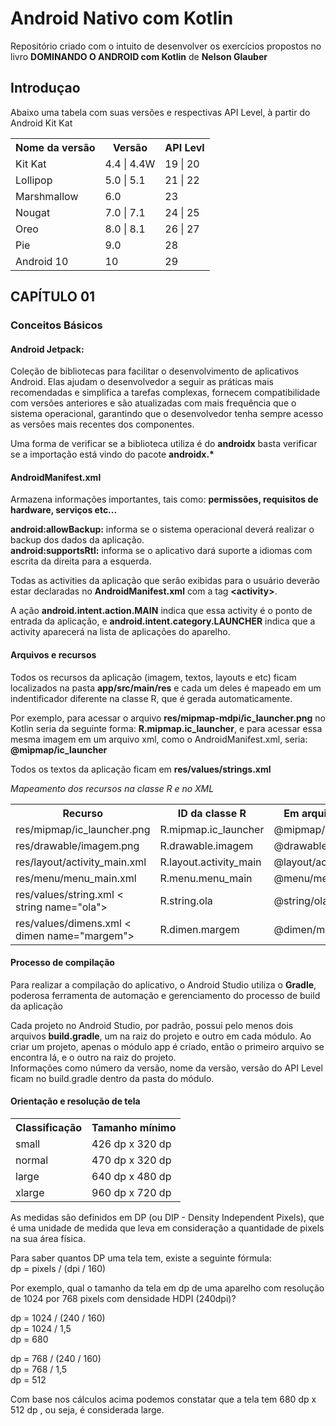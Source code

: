 # Android Nativo com Kotlin

<p>Repositório criado com o intuito de desenvolver os exercícios propostos no livro <strong>DOMINANDO O ANDROID com Kotlin</strong> de <strong>Nelson Glauber</strong> </p>

## Introduçao

<p>Abaixo uma tabela com suas versões e respectivas API Level, à partir do Android Kit Kat</p>
<table>
  <tr>
    <th>Nome da versão</th>
    <th>Versão</th>
    <th>API Levl</th>
  </tr>
  <tr>
    <td>Kit Kat</td>
    <td>4.4 | 4.4W</td>
    <td>19 | 20</td>
  </tr>
  <tr>
    <td>Lollipop</td>
    <td>5.0 | 5.1</td>
    <td>21 | 22</td>
  </tr>
  <tr>
    <td>Marshmallow</td>
    <td>6.0</td>
    <td>23</td>
  </tr>
  <tr>
    <td>Nougat</td>
    <td>7.0 | 7.1</td>
    <td>24 | 25</td>
  </tr>
  <tr>
    <td>Oreo</td>
    <td>8.0 | 8.1</td>
    <td>26 | 27</td>
  </tr>
  <tr>
    <td>Pie</td>
    <td>9.0</td>
    <td>28</td>
  </tr>
  <tr>
    <td>Android 10</td>
    <td>10</td>
    <td>29</td>
  </tr>
</table>

## CAPÍTULO 01

### Conceitos Básicos

#### Android Jetpack:

<p>Coleção de bibliotecas para facilitar o desenvolvimento de aplicativos Android. Elas ajudam o desenvolvedor a seguir as práticas mais recomendadas e simplifica a tarefas complexas, fornecem compatibilidade com versões anteriores e são atualizadas com mais frequência que o sistema operacional, garantindo que o desenvolvedor tenha sempre acesso as versões mais recentes dos componentes.</p>
<p>Uma forma de verificar se a biblioteca utiliza é do <strong>androidx</strong> basta verificar se a importação está vindo do pacote <strong>androidx.*</strong> </p>

#### AndroidManifest.xml

<p>
Armazena informações importantes, tais como: <strong>permissões, requisitos de hardware, serviços  etc...</strong>
</p>
<p>
<strong>android:allowBackup:</strong> informa se o sistema operacional deverá realizar o backup dos dados da aplicação.</br>
<strong>android:supportsRtl:</strong> informa se o aplicativo dará suporte a idiomas com escrita da direita para a esquerda.</br>

Todas as activities da aplicação que serão exibidas para o usuário deverão estar declaradas no **AndroidManifest.xml** com a tag **\<activity>**. </br>

A ação <strong>android.intent.action.MAIN</strong> indica que essa activity é o ponto de entrada da aplicação, e **android.intent.category.LAUNCHER** indica que a activity aparecerá na lista de aplicações do aparelho.

</p>

#### Arquivos e recursos

<p>
Todos os recursos da aplicação (imagem, textos, layouts e etc) ficam localizados na pasta <strong>app/src/main/res</strong> e cada um deles é mapeado em um indentificador diferente na classe R, que é gerada automaticamente. </br>

Por exemplo, para acessar o arquivo <strong>res/mipmap-mdpi/ic_launcher.png</strong> no Kotlin seria da seguinte forma: <strong>R.mipmap.ic_launcher</strong>, e para acessar essa mesma imagem em um arquivo xml, como o AndroidManifest.xml, seria: <strong>@mipmap/ic_launcher</strong>

</p>

<p>
Todos os textos da aplicação ficam em <strong>res/values/strings.xml</strong>

_Mapeamento dos recursos na classe R e no XML_

<table>
  <tr>
    <th>Recurso</th>
    <th>ID da classe R</th>
    <th>Em arquivos XML</th>
  </tr>
  <tr>
    <td>res/mipmap/ic_launcher.png</td>
    <td>R.mipmap.ic_launcher</td>
    <td>@mipmap/ic_launcher</td>
  </tr>
  <tr>
    <td>res/drawable/imagem.png</td>
    <td>R.drawable.imagem</td>
    <td>@drawable/imagem</td>
  </tr>
  <tr>
    <td>res/layout/activity_main.xml</td>
    <td>R.layout.activity_main</td>
    <td>@layout/activity_main</td>
  </tr>
  <tr>
    <td>res/menu/menu_main.xml</td>
    <td>R.menu.menu_main</td>
    <td>@menu/menu_main</td>
  </tr>
  <tr>
    <td>res/values/string.xml < string name="ola"> </td>
    <td>R.string.ola</td>
    <td>@string/ola</td>
  </tr>
  <tr>
    <td>res/values/dimens.xml < dimen name="margem"></td>
    <td>R.dimen.margem</td>
    <td>@dimen/margem</td>
  </tr>
</table>
</p>

#### Processo de compilação

<p>
  Para realizar a compilação do aplicativo, o Android Studio utiliza o <strong>Gradle</strong>, poderosa ferramenta de automação e gerenciamento do processo de build da aplicação
</p>

<p>
  Cada projeto no Android Studio, por padrão, possui pelo menos dois arquivos <strong>build.gradle</strong>, um na raiz do projeto e outro em cada módulo. Ao criar um projeto, apenas o módulo app é criado, então o primeiro arquivo se encontra lá, e o outro na raiz do projeto. </br>
  Informações como número da versão, nome da versão, versão do API Level ficam no build.gradle dentro da pasta do módulo.
</p>

#### Orientação e resolução de tela

<table>
  <tr>
    <th><strong>Classificação</strong></th>
    <th><strong>Tamanho mínimo</strong></th>
  </tr>
  <tr>
    <td>small</td>
    <td>426 dp x 320 dp</td>
  </tr>
  <tr>
    <td>normal</td>
    <td>470 dp x 320 dp</td>
  </tr>
  <tr>
    <td>large</td>
    <td>640 dp x 480 dp</td>
  </tr>
  <tr>
    <td>xlarge</td>
    <td>960 dp x 720 dp</td>
  </tr>
</table>

<p>
  As medidas são definidos em DP 
  (ou DIP - Density Independent Pixels), que é uma unidade de medida que 
  leva em consideração a quantidade de pixels na sua área física. </br>

Para saber quantos DP uma tela tem, existe a seguinte fórmula: </br>
dp = pixels / (dpi / 160) </br>

Por exemplo, qual o tamanho da tela em dp de uma aparelho com resolução
de 1024 por 768 pixels com densidade HDPI (240dpi)? </br>

dp = 1024 / (240 / 160) </br>
dp = 1024 / 1,5 </br>
dp = 680 </br>

dp = 768 / (240 / 160) </br>
dp = 768 / 1,5 </br>
dp = 512 </br>

Com base nos cálculos acima podemos constatar que a tela tem 680 dp x 512 dp
, ou seja, é considerada large.

</p>
